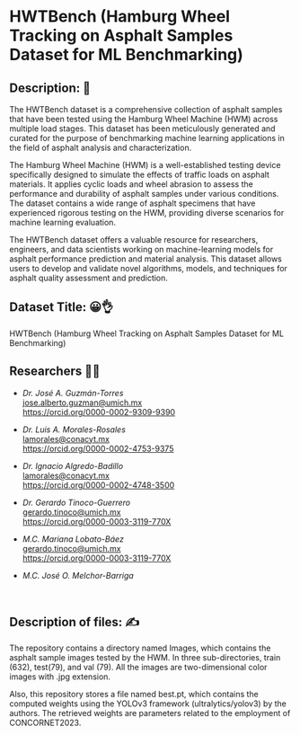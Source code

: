 # HWTBench (Hamburg Wheel Tracking on Asphalt Samples Dataset for ML Benchmarking)

## Description: 📝
The HWTBench dataset is a comprehensive collection of asphalt samples that have been tested using the Hamburg Wheel Machine (HWM) across multiple load stages. This dataset has been meticulously generated and curated for the purpose of benchmarking machine learning applications in the field of asphalt analysis and characterization.

The Hamburg Wheel Machine (HWM) is a well-established testing device specifically designed to simulate the effects of traffic loads on asphalt materials. It applies cyclic loads and wheel abrasion to assess the performance and durability of asphalt samples under various conditions. The dataset contains a wide range of asphalt specimens that have experienced rigorous testing on the HWM, providing diverse scenarios for machine learning evaluation.

The HWTBench dataset offers a valuable resource for researchers, engineers, and data scientists working on machine-learning models for asphalt performance prediction and material analysis. This dataset allows users to develop and validate novel algorithms, models, and techniques for asphalt quality assessment and prediction.

## Dataset Title: 😀👌
HWTBench (Hamburg Wheel Tracking on Asphalt Samples Dataset for ML Benchmarking)

## Researchers 🧑‍🔬
- *Dr. José A. Guzmán-Torres* <br />
jose.alberto.guzman@umich.mx <br />
https://orcid.org/0000-0002-9309-9390

- *Dr. Luis A. Morales-Rosales* <br />
lamorales@conacyt.mx <br />
https://orcid.org/0000-0002-4753-9375

- *Dr. Ignacio Algredo-Badillo* <br />
lamorales@conacyt.mx <br />
https://orcid.org/0000-0002-4748-3500

- *Dr. Gerardo Tinoco-Guerrero* <br />
gerardo.tinoco@umich.mx <br />
https://orcid.org/0000-0003-3119-770X

- *M.C. Mariana Lobato-Báez* <br />
gerardo.tinoco@umich.mx <br />
https://orcid.org/0000-0003-3119-770X

- *M.C. José O. Melchor-Barriga* <br />
<br />

## Description of files: ✍️
The repository contains a directory named Images, which contains the asphalt sample images tested by the HWM. In three sub-directories, train (632), test(79), and val (79). All the images are two-dimensional color images with .jpg extension.

Also, this repository stores a file named best.pt, which contains the computed weights using the YOLOv3 framework (ultralytics/yolov3) by the authors. The retrieved weights are parameters related to the employment of CONCORNET2023.  
